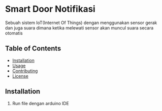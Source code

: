 # Smart Door Notifikasi

Sebuah sistem IoT(Internet Of Things) dengan menggunakan sensor gerak dan juga suara dimana ketika melewati sensor akan muncul suara secara otomatis

## Table of Contents
- [Installation](#installation)
- [Usage](#usage)
- [Contributing](#contributing)
- [License](#license)

## Installation

1. Run file dengan arduino IDE
